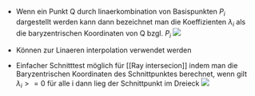 - Wenn ein Punkt Q durch linaerkombination von Basispunkten $P_i$ dargestellt werden kann dann bezeichnet man die Koeffizienten $\lambda_i$ als die baryzentrischen Koordinaten von Q bzgl. $P_i$
![](baryzentrische_koordianten.png)

- Können zur Linaeren interpolation verwendet werden
- Einfacher Schnitttest möglich für [[Ray intersecion]] indem man die Baryzentrischen Koordinaten des Schnittpunktes berechnet, wenn gilt $\lambda_i >= 0$ für alle i dann lieg der Schnittpunkt im Dreieck
 ![](lineare_interpolation.png)

